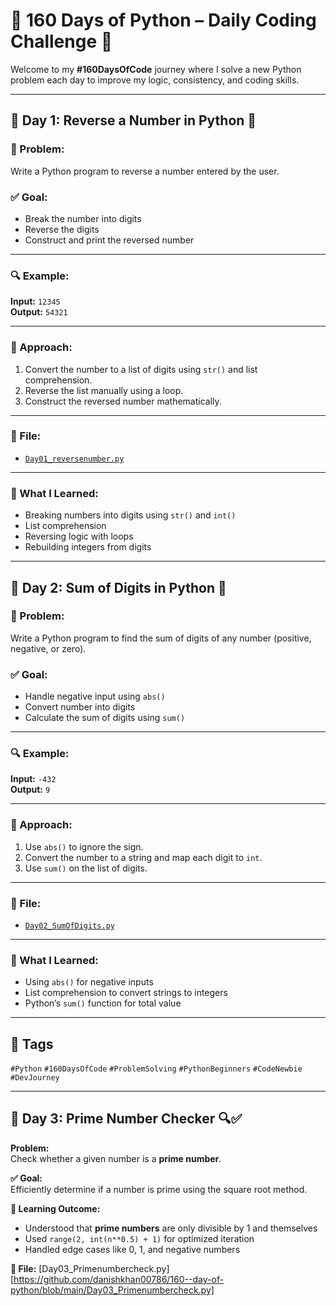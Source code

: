 # 🐍 160 Days of Python – Daily Coding Challenge 🚀

Welcome to my **#160DaysOfCode** journey where I solve a new Python problem each day to improve my logic, consistency, and coding skills.

---

## 🧠 Day 1: Reverse a Number in Python 🔁

### 🚀 Problem:
Write a Python program to reverse a number entered by the user.

### ✅ Goal:
- Break the number into digits
- Reverse the digits
- Construct and print the reversed number

---

### 🔍 Example:
**Input:** `12345`  
**Output:** `54321`

---

### 🧩 Approach:
1. Convert the number to a list of digits using `str()` and list comprehension.
2. Reverse the list manually using a loop.
3. Construct the reversed number mathematically.

---

### 📂 File:
- [`Day01_reversenumber.py`](https://github.com/danishkhan00786/160--day-of-python/blob/main/Day01_reversenumber.py)

---

### 🎯 What I Learned:
- Breaking numbers into digits using `str()` and `int()`
- List comprehension
- Reversing logic with loops
- Rebuilding integers from digits

---

## 🧠 Day 2: Sum of Digits in Python 🔢

### 🚀 Problem:
Write a Python program to find the sum of digits of any number (positive, negative, or zero).

### ✅ Goal:
- Handle negative input using `abs()`
- Convert number into digits
- Calculate the sum of digits using `sum()`

---

### 🔍 Example:
**Input:** `-432`  
**Output:** `9`

---

### 🧩 Approach:
1. Use `abs()` to ignore the sign.
2. Convert the number to a string and map each digit to `int`.
3. Use `sum()` on the list of digits.

---

### 📂 File:
- [`Day02_SumOfDigits.py`](https://github.com/danishkhan00786/160--day-of-python/blob/main/Day02_SumOfDigits.py)

---

### 🎯 What I Learned:
- Using `abs()` for negative inputs
- List comprehension to convert strings to integers
- Python’s `sum()` function for total value

---

## 📌 Tags
`#Python` `#160DaysOfCode` `#ProblemSolving` `#PythonBeginners` `#CodeNewbie` `#DevJourney`

---
## 🧠 Day 3: Prime Number Checker 🔍✅

**Problem:**  
Check whether a given number is a **prime number**.

**✅ Goal:**  
Efficiently determine if a number is prime using the square root method.

**🎯 Learning Outcome:**
- Understood that **prime numbers** are only divisible by 1 and themselves  
- Used `range(2, int(n**0.5) + 1)` for optimized iteration  
- Handled edge cases like 0, 1, and negative numbers

**📄 File:** [Day03_Primenumbercheck.py] [https://github.com/danishkhan00786/160--day-of-python/blob/main/Day03_Primenumbercheck.py]
